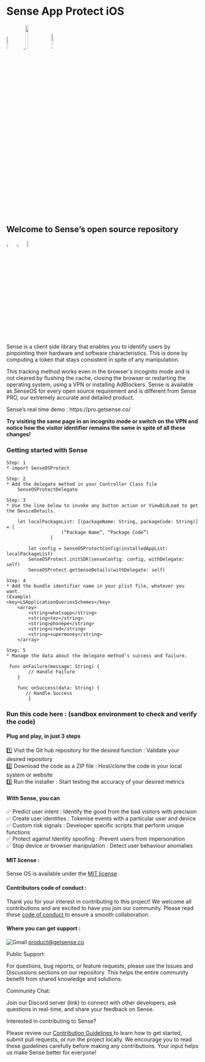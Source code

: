<h1>Sense App Protect iOS</h1>

<p width="100%">
    <a href="https://github.com/sense-opensource/sense-app-protect-ios/blob/main/LICENSE"> 
        <img width="9%" src="https://custom-icon-badges.demolab.com/github/license/denvercoder1/custom-icon-badges?logo=law">
    </a>
    <img width="12.6%" src="https://badge-generator.vercel.app/api?icon=Github&label=Last%20Commit&status=May&color=6941C6"/> 
    <a href="https://discord.gg/hzNHTpwt">
        <img width="10%" src="https://badge-generator.vercel.app/api?icon=Discord&label=Discord&status=Live&color=6941C6"> 
    </a>
</p>

<h2>Welcome to Sense’s open source repository</h2>

<p width="100%">  
<img width="4.5%" src="https://custom-icon-badges.demolab.com/badge/Fork-orange.svg?logo=fork"> 
<img width="4.5%" src="https://custom-icon-badges.demolab.com/badge/Star-yellow.svg?logo=star"> 
<img width="6.5%" src="https://custom-icon-badges.demolab.com/badge/Commit-green.svg?logo=git-commit&logoColor=fff"> 
</p>

<p> Sense is a client side library that enables you to identify users by pinpointing their hardware and software characteristics. This is done by computing a token that stays consistent in spite of any manipulation.</p>                           
<p> This tracking method works even in the browser's incognito mode and is not cleared by flushing the cache, closing the browser or restarting the operating system, using a VPN or installing AdBlockers. Sense is available as SenseOS for every open source requirement and is different from Sense PRO, our extremely accurate and detailed product.</p>


<p> Sense’s real time demo : https://pro.getsense.co/

**Try visiting the same page in an incognito mode or switch on the VPN and 
notice how the visitor identifier remains the same in spite of all these changes!**

<h3>Getting started with Sense </h3>

```
Step: 1
* import SenseOSProtect

Step: 2 
* Add the delegate method in your Controller Class file
	SenseOSProtectDelegate

Step: 3
* Use the line below to invoke any button action or ViewDidLoad to get the DeviceDetails.

	let localPackageList: [(packageName: String, packageCode: String)] = [
                    (“Package Name”, “Package Code”)
                ]
                
        let config = SenseOSProtectConfig(installedAppList: localPackageList)
        SenseOSProtect.initSDK(senseConfig: config, withDelegate: self)
        SenseOSProtect.getSenseDetails(withDelegate: self)

Step: 4
* Add the bundle identifier name in your plist file, whatever you want.
(Example) 
<key>LSApplicationQueriesSchemes</key>
	<array>
		<string>whatsapp</string>
		<string>tez</string>
		<string>phonepe</string>
		<string>cred</string>
		<string>supermoney</string>
	</array>

Step: 5
* Manage the data about the delegate method's success and failure.

 func onFailure(message: String) {
        // Handle Failure
    }
    
    func onSuccess(data: String) {
       // Handle Success
        } 
``` 
<h3>Run this code here : (sandbox environment to check and verify the code)</h3>

<h4>Plug and play, in just 3 steps</h3>  

1️⃣ Visit the Git hub repository for the desired function : Validate your desired repository  
2️⃣ Download the code as a ZIP file : Host/clone the code in your local system or website  
3️⃣ Run the installer : Start testing the accuracy of your desired metrics 

#### With Sense, you can  

✅ Predict user intent : Identify the good from the bad visitors with precision  
✅ Create user identities : Tokenise events with a particular user and device  
✅ Custom risk signals : Developer specific scripts that perform unique functions  
✅ Protect against Identity spoofing : Prevent users from impersonation  
✅ Stop device or browser manipulation : Detect user behaviour anomalies 


#### MIT license : 

Sense OS is available under the <a href="https://github.com/sense-opensource/sense-app-protect-ios/blob/main/LICENSE"> MIT license </a>

#### Contributors code of conduct : 

Thank you for your interest in contributing to this project! We welcome all contributions and are excited to have you join our community. Please read these <a href="https://github.com/sense-opensource/sense-app-protect-ios/blob/main/code_of_conduct.md"> code of conduct </a> to ensure a smooth collaboration.

#### Where you can get support :     
![Gmail](https://img.shields.io/badge/Gmail-D14836?logo=gmail&logoColor=white)       product@getsense.co 

Public Support:

For questions, bug reports, or feature requests, please use the Issues and Discussions sections on our repository. This helps the entire community benefit from shared knowledge and solutions.

Community Chat:

Join our Discord server (link) to connect with other developers, ask questions in real-time, and share your feedback on Sense.

Interested in contributing to Sense?

Please review our <a href="https://github.com/sense-opensource/sense-app-protect-ios/blob/main/CONTRIBUTING.md"> Contribution Guidelines </a> to learn how to get started, submit pull requests, or run the project locally. We encourage you to read these guidelines carefully before making any contributions. Your input helps us make Sense better for everyone!